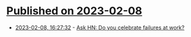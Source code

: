 # [Published on 2023-02-08](index.md)

* [2023-02-08, 16:27:32](https://news.ycombinator.com/item?id=34710403) - [Ask HN: Do you celebrate failures at work?](https://news.ycombinator.com/item?id=34710403)
